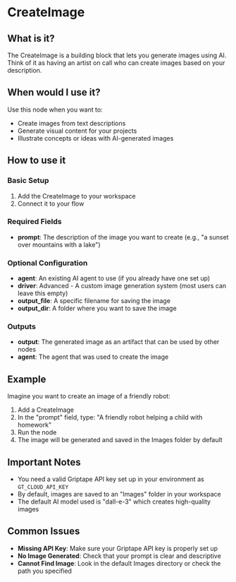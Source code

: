 # CreateImage

## What is it?

The CreateImage is a building block that lets you generate images using AI. Think of it as having an artist on call who can create images based on your description.

## When would I use it?
Use this node when you want to:
- Create images from text descriptions
- Generate visual content for your projects
- Illustrate concepts or ideas with AI-generated images

## How to use it

### Basic Setup

1. Add the CreateImage to your workspace
1. Connect it to your flow

### Required Fields
- **prompt**: The description of the image you want to create (e.g., "a sunset over mountains with a lake")

### Optional Configuration
- **agent**: An existing AI agent to use (if you already have one set up)
- **driver**: Advanced - A custom image generation system (most users can leave this empty)
- **output_file**: A specific filename for saving the image
- **output_dir**: A folder where you want to save the image

### Outputs
- **output**: The generated image as an artifact that can be used by other nodes
- **agent**: The agent that was used to create the image

## Example
Imagine you want to create an image of a friendly robot:

1. Add a CreateImage
1. In the "prompt" field, type: "A friendly robot helping a child with homework"
1. Run the node
1. The image will be generated and saved in the Images folder by default

## Important Notes
- You need a valid Griptape API key set up in your environment as `GT_CLOUD_API_KEY`
- By default, images are saved to an "Images" folder in your workspace
- The default AI model used is "dall-e-3" which creates high-quality images

## Common Issues
- **Missing API Key**: Make sure your Griptape API key is properly set up
- **No Image Generated**: Check that your prompt is clear and descriptive
- **Cannot Find Image**: Look in the default Images directory or check the path you specified